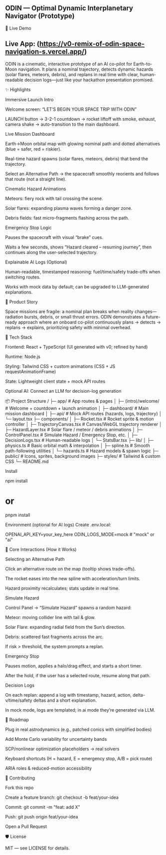 ODIN — Optimal Dynamic Interplanetary Navigator (Prototype)
----
🔗 Live Demo

Live App: (https://v0-remix-of-odin-space-navigation-s.vercel.app/)
----
ODIN is a cinematic, interactive prototype of an AI co-pilot for Earth-to-Moon navigation. It plans a nominal trajectory, detects dynamic hazards (solar flares, meteors, debris), and replans in real time with clear, human-readable decision logs—just like your hackathon presentation promised.

✨ Highlights

Immersive Launch Intro

Welcome screen: “LET’S BEGIN YOUR SPACE TRIP WITH ODIN”

LAUNCH button → 3-2-1 countdown → rocket liftoff with smoke, exhaust, camera shake → auto-transition to the main dashboard.

Live Mission Dashboard

Earth→Moon orbital map with glowing nominal path and dotted alternatives (blue = safer, red = riskier).

Real-time hazard spawns (solar flares, meteors, debris) that bend the trajectory.

Select an Alternative Path → the spacecraft smoothly reorients and follows that route (not a straight line).

Cinematic Hazard Animations

Meteors: fiery rock with tail crossing the scene.

Solar flares: expanding plasma waves forming a danger zone.

Debris fields: fast micro-fragments flashing across the path.

Emergency Stop Logic

Pauses the spacecraft with visual “brake” cues.

Waits a few seconds, shows “Hazard cleared – resuming journey”, then continues along the user-selected trajectory.

Explainable AI Logs (Optional)

Human-readable, timestamped reasoning: fuel/time/safety trade-offs when switching routes.

Works with mock data by default; can be upgraded to LLM-generated explanations.




🧭 Product Story

Space missions are fragile: a nominal plan breaks when reality changes—radiation bursts, debris, or small thrust errors. ODIN demonstrates a future-ready approach where an onboard co-pilot continuously plans → detects → replans → explains, prioritizing safety with minimal overhead.

🧱 Tech Stack

Frontend: React + TypeScript (UI generated with v0; refined by hand)

Runtime: Node.js

Styling: Tailwind CSS + custom animations (CSS + JS requestAnimationFrame)

State: Lightweight client state + mock API routes

Optional AI: Connect an LLM for decision-log generation

📦 Project Structure
/
├─ app/                      # App routes & pages
│  ├─ (intro)/welcome/       # Welcome + countdown + launch animation
│  ├─ dashboard/             # Main mission dashboard
│  ├─ api/                   # Mock API routes (hazards, logs, trajectory)
│  └─ layout.tsx
├─ components/
│  ├─ Rocket.tsx             # Rocket sprite & motion controller
│  ├─ TrajectoryCanvas.tsx   # Canvas/WebGL trajectory renderer
│  ├─ HazardLayer.tsx        # Solar flare / meteor / debris animations
│  ├─ ControlPanel.tsx       # Simulate Hazard / Emergency Stop, etc.
│  ├─ DecisionLogs.tsx       # Human-readable logs
│  └─ StatsBar.tsx
├─ lib/
│  ├─ physics.ts             # Basic orbital math & interpolation
│  ├─ spline.ts              # Smooth path-following utilities
│  └─ hazards.ts             # Hazard models & spawn logic
├─ public/                   # Icons, sprites, background images
├─ styles/                   # Tailwind & custom CSS
└─ README.md


Install

npm install
# or
pnpm install


Environment (optional for AI logs)
Create .env.local:

OPENAI_API_KEY=your_key_here
ODIN_LOGS_MODE=mock   # "mock" or "ai"


🧩 Core Interactions (How it Works)

Selecting an Alternative Path

Click an alternative route on the map (tooltip shows trade-offs).

The rocket eases into the new spline with acceleration/turn limits.

Hazard proximity recalculates; stats update in real time.

Simulate Hazard

Control Panel → “Simulate Hazard” spawns a random hazard:

Meteor: moving collider line with tail & glow.

Solar Flare: expanding radial field from the Sun’s direction.

Debris: scattered fast fragments across the arc.

If risk > threshold, the system prompts a replan.

Emergency Stop

Pauses motion, applies a halo/drag effect, and starts a short timer.

After the hold, if the user has a selected route, resume along that path.

Decision Logs

On each replan: append a log with timestamp, hazard, action, delta-v/time/safety deltas and a short explanation.

In mock mode, logs are templated; in ai mode they’re generated via LLM.


🧠 Roadmap

 Plug in real astrodynamics (e.g., patched conics with simplified bodies)

 Add Monte Carlo variability for uncertainty bands

 SCP/nonlinear optimization placeholders → real solvers

 Keyboard shortcuts (H = hazard, E = emergency stop, A/B = pick route)

 ARIA roles & reduced-motion accessibility

🤝 Contributing

Fork this repo

Create a feature branch: git checkout -b feat/your-idea

Commit: git commit -m "feat: add X"

Push: git push origin feat/your-idea

Open a Pull Request

🛡️ License

MIT — see LICENSE for details.
